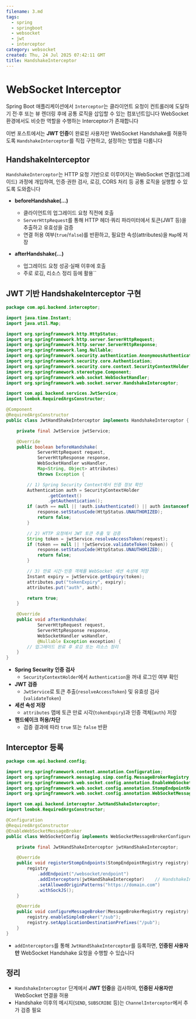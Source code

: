 ```yaml
---
filename: 3.md
tags:
  - spring
  - springboot
  - websocket
  - jwt
  - interceptor
category: websocket
created: Thu, 24 Jul 2025 07:42:11 GMT
title: HandshakeInterceptor
---
```


# WebSocket Interceptor

Spring Boot 애플리케이션에서 `Interceptor`는 클라이언트 요청이 컨트롤러에 도달하기 전·후 또는 뷰 렌더링 후에 공통 로직을 삽입할 수 있는 컴포넌트입니다
WebSocket 환경에서도 비슷한 역할을 수행하는 Interceptor가 존재합니다

이번 포스트에서는 **JWT 인증**이 완료된 사용자만 WebSocket Handshake를 허용하도록 `HandshakeInterceptor`를 직접 구현하고, 설정하는 방법을 다룹니다

## HandshakeInterceptor

`HandshakeInterceptor`는 HTTP 요청 기반으로 이루어지는 WebSocket 연결(업그레이드) 과정에 개입하여,
인증·권한 검사, 로깅, CORS 처리 등 공통 로직을 실행할 수 있도록 도와줍니다

- **beforeHandshake(...)**

  - 클라이언트의 업그레이드 요청 직전에 호출
  - `ServerHttpRequest`를 통해 HTTP 헤더·쿼리 파라미터에서 토큰(JWT 등)을 추출하고 유효성을 검증
  - 연결 허용 여부(`true`/`false`)를 반환하고, 필요한 속성(attributes)을 `Map`에 저장

- **afterHandshake(...)**

  - 업그레이드 요청 성공·실패 이후에 호출
  - 주로 로깅, 리소스 정리 등에 활용``

## JWT 기반 HandshakeInterceptor 구현

```java title="JwtHandShakeInterceptor.java"
package com.api.backend.interceptor;

import java.time.Instant;
import java.util.Map;

import org.springframework.http.HttpStatus;
import org.springframework.http.server.ServerHttpRequest;
import org.springframework.http.server.ServerHttpResponse;
import org.springframework.lang.Nullable;
import org.springframework.security.authentication.AnonymousAuthenticationToken;
import org.springframework.security.core.Authentication;
import org.springframework.security.core.context.SecurityContextHolder;
import org.springframework.stereotype.Component;
import org.springframework.web.socket.WebSocketHandler;
import org.springframework.web.socket.server.HandshakeInterceptor;

import com.api.backend.services.JwtService;
import lombok.RequiredArgsConstructor;

@Component
@RequiredArgsConstructor
public class JwtHandShakeInterceptor implements HandshakeInterceptor {

    private final JwtService jwtService;

    @Override
    public boolean beforeHandshake(
            ServerHttpRequest request,
            ServerHttpResponse response,
            WebSocketHandler wsHandler,
            Map<String, Object> attributes)
            throws Exception {

        // 1) Spring Security Context에서 인증 정보 확인
        Authentication auth = SecurityContextHolder
                .getContext()
                .getAuthentication();
        if (auth == null || !auth.isAuthenticated() || auth instanceof AnonymousAuthenticationToken) {
            response.setStatusCode(HttpStatus.UNAUTHORIZED);
            return false;
        }

        // 2) HTTP 요청에서 JWT 토큰 추출 및 검증
        String token = jwtService.resolveAccessToken(request);
        if (token == null || !jwtService.validateToken(token)) {
            response.setStatusCode(HttpStatus.UNAUTHORIZED);
            return false;
        }

        // 3) 만료 시간·인증 객체를 WebSocket 세션 속성에 저장
        Instant expiry = jwtService.getExpiry(token);
        attributes.put("tokenExpiry", expiry);
        attributes.put("auth", auth);

        return true;
    }

    @Override
    public void afterHandshake(
            ServerHttpRequest request,
            ServerHttpResponse response,
            WebSocketHandler wsHandler,
            @Nullable Exception exception) {
        // 업그레이드 완료 후 로깅 또는 리소스 정리
    }
}
```

- **Spring Security 인증 검사**
  - `SecurityContextHolder`에서 `Authentication`을 꺼내 로그인 여부 확인
- **JWT 검증**
  - `JwtService`로 토큰 추출(`resolveAccessToken`) 및 유효성 검사(`validateToken`)
- **세션 속성 저장**
  - `attributes` 맵에 토큰 만료 시각(`tokenExpiry`)과 인증 객체(`auth`) 저장
- **핸드쉐이크 허용/차단**
  - 검증 결과에 따라 `true` 또는 `false` 반환

## Interceptor 등록

```java title="WebSocketConfig.java"
package com.api.backend.config;

import org.springframework.context.annotation.Configuration;
import org.springframework.messaging.simp.config.MessageBrokerRegistry;
import org.springframework.web.socket.config.annotation.EnableWebSocketMessageBroker;
import org.springframework.web.socket.config.annotation.StompEndpointRegistry;
import org.springframework.web.socket.config.annotation.WebSocketMessageBrokerConfigurer;

import com.api.backend.interceptor.JwtHandShakeInterceptor;
import lombok.RequiredArgsConstructor;

@Configuration
@RequiredArgsConstructor
@EnableWebSocketMessageBroker
public class WebSocketConfig implements WebSocketMessageBrokerConfigurer {

    private final JwtHandShakeInterceptor jwtHandShakeInterceptor;

    @Override
    public void registerStompEndpoints(StompEndpointRegistry registry) {
        registry
            .addEndpoint("/websocket/endpoint")
            .addInterceptors(jwtHandShakeInterceptor)    // HandshakeInterceptor 등록
            .setAllowedOriginPatterns("https://domain.com")
            .withSockJS();
    }

    @Override
    public void configureMessageBroker(MessageBrokerRegistry registry) {
        registry.enableSimpleBroker("/sub");
        registry.setApplicationDestinationPrefixes("/pub");
    }
}
```

- `addInterceptors`를 통해 `JwtHandShakeInterceptor`를 등록하면, **인증된 사용자만** WebSocket Handshake 요청을 수행할 수 있습니다

## 정리

- `HandshakeInterceptor` 단계에서 **JWT 인증**을 검사하여, **인증된 사용자만** WebSocket 연결을 허용
- Handshake 이후의 메시지(`SEND`, `SUBSCRIBE` 등)는 `ChannelInterceptor`에서 추가 검증 필요